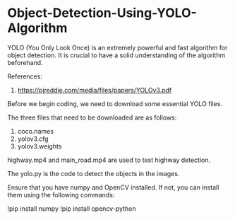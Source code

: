 # Object-Detection-Using-YOLO-Algorithm

YOLO (You Only Look Once) is an extremely powerful and fast algorithm for object detection.
It is crucial to have a solid understanding of the algorithm beforehand.

References:

1. https://pjreddie.com/media/files/papers/YOLOv3.pdf


Before we begin coding, we need to download some essential YOLO files.

The three files that need to be downloaded are as follows:

1. coco.names
2. yolov3.cfg
3. yolov3.weights

highway.mp4 and main_road.mp4 are used to test highway detection.

The yolo.py is the code to detect the objects in the images.

Ensure that you have numpy and OpenCV installed. If not, you can install them using the following commands:

!pip install numpy
!pip install opencv-python



